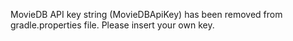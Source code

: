 MovieDB API key string (MovieDBApiKey) has been removed from gradle.properties file. Please insert your own key.
